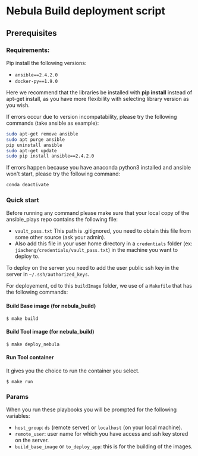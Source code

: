 # Nebula Build deployment script

## Prerequisites

### Requirements:

Pip install the following versions:
- `ansible==2.4.2.0`
- `docker-py==1.9.0`

Here we recommend that the libraries be installed with **pip install** instead of apt-get install, as you have more flexibility with selecting library version as you wish.

If errors occur due to version incompatability, please try the following commands (take ansible as example):

```sh
sudo apt-get remove ansible
sudo apt purge ansible
pip uninstall ansible
sudo apt-get update
sudo pip install ansible==2.4.2.0
```

If errors happen because you have anaconda python3 installed and ansible won't start, please try the following command:
```sh
conda deactivate
```


### Quick start

Before running any command please make sure that your local copy of the ansible_plays repo contains the following file:
- `vault_pass.txt`
This path is .gitignored, you need to obtain this file from some other source (ask your admin).
- Also add this file in your user home directory in a `credentials` folder (ex: `jiacheng/credentials/vault_pass.txt`)
in the machine you want to deploy to.

To deploy on the server you need to add the user public ssh key in the server in `~/.ssh/authorized_keys`.

For deployement, cd to this `buildImage` folder, we use of a `Makefile` that has the following commands:
#### Build Base image (for nebula_build)
```
$ make build
```
#### Build Tool image (for nebula_build)
```
$ make deploy_nebula
```
#### Run Tool container
It gives you the choice to run the container you select.
```
$ make run
```

### Params
When you run these playbooks you will be prompted for the following variables:
- `host_group`: `ds` (remote server) or `localhost` (on your local machine).
- `remote_user`: user name for which you have access and ssh key stored on the server.
- `build_base_image` or `to_deploy_app`: this is for the building of the images.
